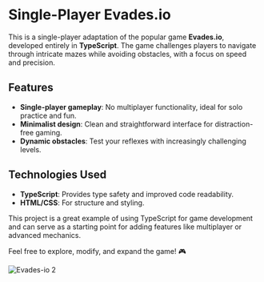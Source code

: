 # Single-Player Evades.io  

This is a single-player adaptation of the popular game **Evades.io**, developed entirely in **TypeScript**. The game challenges players to navigate through intricate mazes while avoiding obstacles, with a focus on speed and precision.  

## Features  
- **Single-player gameplay**: No multiplayer functionality, ideal for solo practice and fun.  
- **Minimalist design**: Clean and straightforward interface for distraction-free gaming.  
- **Dynamic obstacles**: Test your reflexes with increasingly challenging levels.  

## Technologies Used  
- **TypeScript**: Provides type safety and improved code readability.  
- **HTML/CSS**: For structure and styling.  

This project is a great example of using TypeScript for game development and can serve as a starting point for adding features like multiplayer or advanced mechanics.  

Feel free to explore, modify, and expand the game! 🎮  

![Evades-io 2](https://github.com/user-attachments/assets/fbf66a68-8dab-4a82-9a6e-b255a0c5947c)

